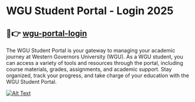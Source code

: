 # WGU Student Portal - Login 2025
## 🚀👉 [wgu-portal-login](https://www.profitableratecpm.com/m3jdkf66?key=ff0292086c27e2de74e5f22040078526)

The WGU Student Portal is your gateway to managing your academic journey at Western Governors University (WGU). As a WGU student, you can access a variety of tools and resources through the portal, including course materials, grades, assignments, and academic support. Stay organized, track your progress, and take charge of your education with the WGU Student Portal.

[![Alt Text](https://thumbs.dreamstime.com/b/login-button-rounded-isolated-sign-158491235.jpg)](https://www.profitableratecpm.com/m3jdkf66?key=ff0292086c27e2de74e5f22040078526)
